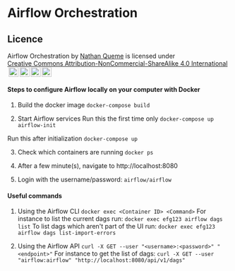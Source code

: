 # Airflow Orchestration

## Licence
<p xmlns:cc="http://creativecommons.org/ns#" xmlns:dct="http://purl.org/dc/terms/"><span property="dct:title">Airflow Orchestration</span> by <a rel="cc:attributionURL dct:creator" property="cc:attributionName" href="https://github.com/n-queme">Nathan Queme</a> is licensed under <a href="https://creativecommons.org/licenses/by-nc-sa/4.0/?ref=chooser-v1" target="_blank" rel="license noopener noreferrer" style="display:inline-block;">Creative Commons Attribution-NonCommercial-ShareAlike 4.0 International<img style="height:22px!important;margin-left:3px;vertical-align:text-bottom;" src="https://mirrors.creativecommons.org/presskit/icons/cc.svg?ref=chooser-v1" alt=""><img style="height:22px!important;margin-left:3px;vertical-align:text-bottom;" src="https://mirrors.creativecommons.org/presskit/icons/by.svg?ref=chooser-v1" alt=""><img style="height:22px!important;margin-left:3px;vertical-align:text-bottom;" src="https://mirrors.creativecommons.org/presskit/icons/nc.svg?ref=chooser-v1" alt=""><img style="height:22px!important;margin-left:3px;vertical-align:text-bottom;" src="https://mirrors.creativecommons.org/presskit/icons/sa.svg?ref=chooser-v1" alt=""></a></p>


#### Steps to configure Airflow locally on your computer with Docker
1. Build the docker image
```docker-compose build```

2. Start Airflow services
Run this the first time only
```docker-compose up airflow-init```

Run this after initialization
```docker-compose up```

3. Check which containers are running
```docker ps```

4. After a few minute(s), navigate to http://localhost:8080

5. Login with the username/password: `airflow/airflow`


#### Useful commands
1. Using the Airflow CLI
```docker exec <Container ID> <Command>```
For instance to list the current dags run:
```docker exec efg123 airflow dags list```
To list dags which aren't part of the UI run:
```docker exec efg123 airflow dags list-import-errors```

2. Using the Airflow API
```curl -X GET --user "<username>:<password>" "<endpoint>"```
For instance to get the list of dags:
```curl -X GET --user "airflow:airflow" "http://localhost:8080/api/v1/dags"```
